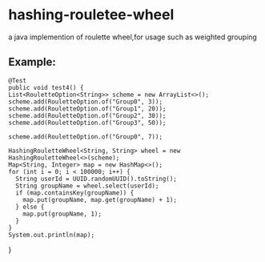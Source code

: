 # hashing-rouletee-wheel
a java implemention of roulette wheel,for usage such as weighted grouping

## Example:

    @Test
    public void test4() {
    List<RouletteOption<String>> scheme = new ArrayList<>();
    scheme.add(RouletteOption.of("Group0", 3));
    scheme.add(RouletteOption.of("Group1", 20));
    scheme.add(RouletteOption.of("Group2", 30));
    scheme.add(RouletteOption.of("Group3", 50));

    scheme.add(RouletteOption.of("Group0", 7));

    HashingRouletteWheel<String, String> wheel = new HashingRouletteWheel<>(scheme);
    Map<String, Integer> map = new HashMap<>();
    for (int i = 0; i < 100000; i++) {
      String userId = UUID.randomUUID().toString();
      String groupName = wheel.select(userId);
      if (map.containsKey(groupName)) {
        map.put(groupName, map.get(groupName) + 1);
      } else {
        map.put(groupName, 1);
      }
    }
    System.out.println(map);
  }
